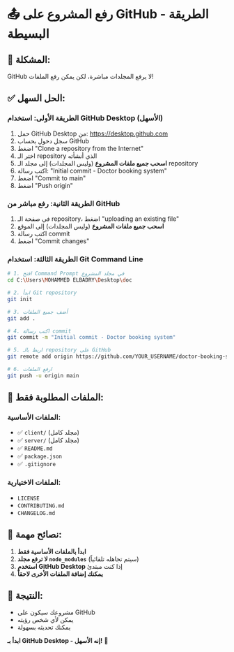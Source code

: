 # 📤 رفع المشروع على GitHub - الطريقة البسيطة

## 🎯 المشكلة:
GitHub لا يرفع المجلدات مباشرة، لكن يمكن رفع الملفات!

## ✅ الحل السهل:

### الطريقة الأولى: استخدام GitHub Desktop (الأسهل)
1. حمل GitHub Desktop من: https://desktop.github.com
2. سجل دخول بحساب GitHub
3. اضغط "Clone a repository from the Internet"
4. اختر الـ repository الذي أنشأته
5. **اسحب جميع ملفات المشروع** (وليس المجلدات) إلى مجلد الـ repository
6. اكتب رسالة: "Initial commit - Doctor booking system"
7. اضغط "Commit to main"
8. اضغط "Push origin"

### الطريقة الثانية: رفع مباشر من GitHub
1. في صفحة الـ repository، اضغط "uploading an existing file"
2. **اسحب جميع ملفات المشروع** (وليس المجلدات) إلى الموقع
3. اكتب رسالة commit
4. اضغط "Commit changes"

### الطريقة الثالثة: استخدام Git Command Line
```bash
# 1. افتح Command Prompt في مجلد المشروع
cd C:\Users\MOHAMMED ELBADRY\Desktop\doc

# 2. ابدأ Git repository
git init

# 3. أضف جميع الملفات
git add .

# 4. اكتب رسالة commit
git commit -m "Initial commit - Doctor booking system"

# 5. اربط بالـ repository على GitHub
git remote add origin https://github.com/YOUR_USERNAME/doctor-booking-system.git

# 6. ارفع الملفات
git push -u origin main
```

## 📁 الملفات المطلوبة فقط:

### الملفات الأساسية:
- ✅ `client/` (مجلد كامل)
- ✅ `server/` (مجلد كامل)
- ✅ `README.md`
- ✅ `package.json`
- ✅ `.gitignore`

### الملفات الاختيارية:
- `LICENSE`
- `CONTRIBUTING.md`
- `CHANGELOG.md`

## 🚀 نصائح مهمة:

1. **ابدأ بالملفات الأساسية فقط**
2. **لا ترفع مجلد `node_modules`** (سيتم تجاهله تلقائياً)
3. **استخدم GitHub Desktop** إذا كنت مبتدئ
4. **يمكنك إضافة الملفات الأخرى لاحقاً**

## 🎉 النتيجة:
- مشروعك سيكون على GitHub
- يمكن لأي شخص رؤيته
- يمكنك تحديثه بسهولة

**ابدأ بـ GitHub Desktop - إنه الأسهل!** 🚀

